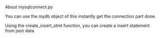 About mysqlconnect.py

You can use the mydb object of this instantly get the connection part done.

Using the create_insert_stmt function, you can create a insert statement from json data
